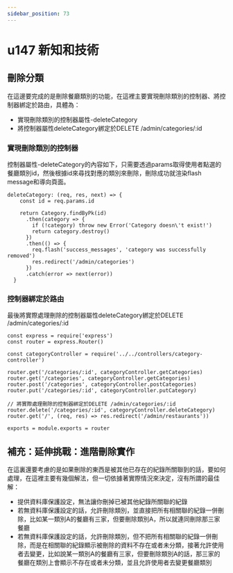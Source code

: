 ```yaml
---
sidebar_position: 73
---
```


# u147 新知和技術

## 刪除分類 
在這邊要完成的是刪除餐廳類別的功能，在這裡主要實現刪除類別的控制器、將控制器綁定於路由，具體為：
  - 實現刪除類別的控制器屬性-deleteCategory
  - 將控制器屬性deleteCategory綁定於DELETE /admin/categories/:id

### 實現刪除類別的控制器
控制器屬性-deleteCategory的內容如下，只需要透過params取得使用者點選的餐廳類別id，然後根據id來尋找對應的類別來刪除，刪除成功就渲染flash message和導向頁面。
```
deleteCategory: (req, res, next) => {
    const id = req.params.id

    return Category.findByPk(id)
      .then(category => {
        if (!category) throw new Error('Category doesn\'t exist!')
        return category.destroy()
      })
      .then(() => {
        req.flash('success_messages', 'category was successfully removed')
        res.redirect('/admin/categories')
      })
      .catch(error => next(error))
  }

```

### 控制器綁定於路由
最後將實際處理刪除的控制器屬性deleteCategory綁定於DELETE /admin/categories/:id
```
const express = require('express')
const router = express.Router()

const categoryController = require('../../controllers/category-controller')

router.get('/categories/:id', categoryController.getCategories)
router.get('/categories', categoryController.getCategories)
router.post('/categories', categoryController.postCategories)
router.put('/categories/:id', categoryController.putCategory)

// 將實際處理刪除的控制器綁定於DELETE /admin/categories/:id
router.delete('/categories/:id', categoryController.deleteCategory)
router.get('/', (req, res) => res.redirect('/admin/restaurants'))

exports = module.exports = router
```


## 補充：延伸挑戰：進階刪除實作
在這裏還要考慮的是如果刪除的東西是被其他已存在的紀錄所關聯到的話，要如何處理，在這裡主要有幾個解法，但一切依據著實際情況來決定，沒有所謂的最佳解：
  - 提供資料庫保護設定，無法讓你刪掉已被其他紀錄所關聯的紀錄
  - 若無資料庫保護設定的話，允許刪除類別，並直接把所有相關聯的紀錄一併刪除，比如某一類別A的餐廳有三家，但要刪除類別A，所以就連同刪除那三家餐廳
  - 若無資料庫保護設定的話，允許刪除類別，但不把所有相關聯的紀錄一併刪除，而是在相關聯的紀錄顯示被刪除的資料不存在或者未分類，接著允許使用者去變更，比如說某一類別A的餐廳有三家，但要刪除類別A的話，那三家的餐廳在類別上會顯示不存在或者未分類，並且允許使用者去變更餐廳類別

